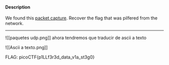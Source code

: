 
#### Description

We found this [packet capture](https://jupiter.challenges.picoctf.org/static/b506393b6f9d53b94011df000c534759/capture.pcap). Recover the flag that was pilfered from the network.

---

 ![[paquetes udp.png]]
ahora tendremos que traducir de ascii a texto

![[Ascii a texto.png]]


FLAG:
picoCTF{p1LLf3r3d_data_v1a_st3g0}
